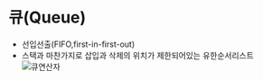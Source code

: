 # 큐(Queue)
- 선입선출(FIFO,first-in-first-out)
- 스택과 마찬가지로 삽입과 삭제의 위치가 제한되어있는 유한순서리스트
![큐연산자](<img width="543" alt="스크린샷 2021-10-20 14 24 08" src="https://user-images.githubusercontent.com/92501325/138033382-82e382f0-0496-4070-b346-a9b2d74dc4f2.png">
)
